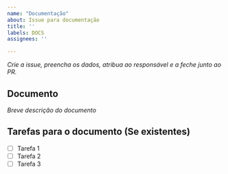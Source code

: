 ```yaml
---
name: "Documentação"
about: Issue para documentação
title: ''
labels: DOCS
assignees: ''

---
```


_Crie a issue, preencha os dados, atribua ao responsável e a feche junto ao PR._

## Documento
_Breve descrição do documento_

## Tarefas para o documento (Se existentes)
- [ ] Tarefa 1
- [ ] Tarefa 2
- [ ] Tarefa 3
